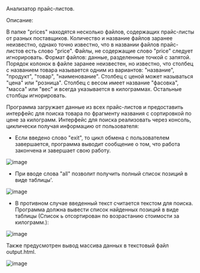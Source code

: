 Анализатор прайс-листов.

Описание:

В папке "prices" находятся несколько файлов, содержащих прайс-листы от разных поставщиков. Количество и название файлов заранее неизвестно, однако точно известно, что в названии файлов прайс-листов есть слово "price". Файлы, не содержащие слово "price" следует игнорировать. Формат файлов: данные, разделенные точкой с запятой.
Порядок колонок в файле заранее неизвестен, но известно, что столбец с названием товара называется одним из вариантов: "название", "продукт", "товар", "наименование". Столбец с ценой может называться "цена" или "розница". Столбец с весом имеет название "фасовка", "масса" или "вес" и всегда указывается в килограммах.
Остальные столбцы игнорировать.

Программа загружает данные из всех прайс-листов и предоставить интерфейс для поиска товара по фрагменту названия с сортировкой по цене за килограмм.
Интерфейс для поиска реализовать через консоль, циклически получая информацию от пользователя:
 - Если введено слово "exit", то цикл обмена с пользователем завершается, программа выводит сообщение о том, что работа закончена и завершает свою работу.

![image](https://github.com/user-attachments/assets/fe48c458-647d-4675-9c94-3b22824151d9)

 - При вводе слова "all" позволит получить полный список позиций в виде таблицы'.

![image](https://github.com/user-attachments/assets/3882eb74-5fda-49a0-88b6-e1dbc2fb78c0)
   
 - В противном случае введенный текст считается текстом для поиска. Программа должна вывести список найденных позиций в виде таблицы (Список ь отсортирован по возрастанию стоимости за килограмм.):

![image](https://github.com/user-attachments/assets/ca098112-aa45-45a1-a362-a1c8fe0049b5)

Также предусмотрен вывод массива данных в текстовый файл output.html.

![image](https://github.com/user-attachments/assets/8ea9aa2e-53f3-493f-aa52-44ec0254bad0)
